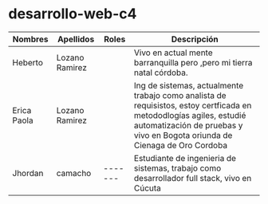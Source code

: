 # desarrollo-web-c4

| Nombres   | Apellidos      | Roles | Descripción                                                  |
| -------   | -------------- | ----- | ------------------------------------------------------------ |
| Heberto   | Lozano Ramirez |       | Vivo en actual mente barranquilla pero ,pero mi tierra natal córdoba. |
|Erica Paola|Lozano Ramirez  |       |Ing de sistemas, actualmente trabajo como analista de requisistos, estoy certficada en metododlogías agiles, estudié automatización de pruebas y vivo en Bogota oriunda de Cienaga de Oro Cordoba|
|Jhordan    | camacho        |-------|Estudiante de ingenieria de sistemas, trabajo como desarrollador full stack, vivo en Cúcuta|


